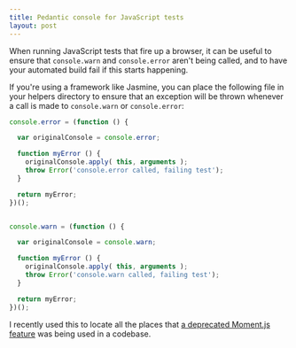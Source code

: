 ```yaml
---
title: Pedantic console for JavaScript tests
layout: post
---
```


When running JavaScript tests that fire up a browser, it can be useful to
ensure that `console.warn` and `console.error` aren't being called, and to have
your automated build fail if this starts happening.

If you're using a framework like Jasmine, you can place the following file in
your helpers directory to ensure that an exception will be thrown whenever a
call is made to `console.warn` or `console.error`:

```javascript
console.error = (function () {

  var originalConsole = console.error;

  function myError () {
    originalConsole.apply( this, arguments );
    throw Error('console.error called, failing test');
  }

  return myError;
})();


console.warn = (function () {

  var originalConsole = console.warn;

  function myError () {
    originalConsole.apply( this, arguments );
    throw Error('console.warn called, failing test');
  }

  return myError;
})();
```

I recently used this to locate all the places that [a deprecated Moment.js
feature](https://github.com/moment/moment/issues/1407) was being used in a
codebase.
